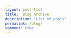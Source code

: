 ```yaml
---
layout: post-list
title:  Blog Archive
description: "List of posts"
permalink: /blog/
comment: true
---
```


